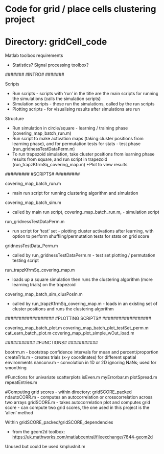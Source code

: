 # Code for grid / place cells clustering project
# Directory: gridCell_code

Matlab toolbox requirements
- Statistics? Signal processing toolbox?

#######
#INTRO#
#######

Scripts
* Run scripts - scripts with ‘run’ in the title are the main scripts for running the simulations (calls the simulation scripts)
* Simulation scripts - these run the simulations, called by the run scripts
* Plotting scripts - for visualising results after simulations are run

Structure
* Run simulation in circle/square - learning / training phase (covering_map_batch_run.m)
* Run script to make activation maps (taking cluster positions from learning phase), and for permutation tests for stats - test phase (run_gridnessTestDataPerm.m)
* To run trapezoid simulation, take cluster positions from learning phase results from square, and run script in trapezoid (run_trapzKfrmSq_covering_map.m)
*Plot to view results

#########
#SCRIPTS#
#########

covering_map_batch_run.m
- main run script for running clustering algorithm and simulation

covering_map_batch_sim.m
- called by main run script, covering_map_batch_run.m, - simulation script

run_gridnessTestDataPerm.m
- run script for ‘test’ set - plotting cluster activations after learning, with option to perform shuffling/permutation tests for stats on grid score

gridnessTestData_Perm.m
- called by run_gridnessTestDataPerm.m - test set plotting / permutation testing script


run_trapzKfrmSq_covering_map.m
- loads up a square simulation then runs the clustering algorithm (more learning trials) on the trapezoid

covering_map_batch_sim_clusPosIn.m
- called by run_trapzKfrmSq_covering_map.m - loads in an existing set of cluster positions and runs the clustering algorithm 


##################
#PLOTTING SCRIPTS#
##################

covering_map_batch_plot.m
covering_map_batch_plot_testSet_perm.m
catLearn_batch_plot.m
covering_map_plot_simple_wOut_load.m

###########
#FUNCTIONS#
###########

bootrm.m - bootstrap confidence intervals for mean and percent/proportion
createTrls.m - creates trials (x-y coordinates) for different spatial environments
nanconv.m - convolution in 1D or 2D ignoring NaNs; used for smoothing


#Functions for univariate scatterplots
isEven.m
myErrorbar.m 
plotSpread.m
repeatEntries.m

#Computing grid scores - within directory: gridSCORE_packed
ndautoCORR.m - computes an autocorrelation or crosscorrelation across two arrays
gridSCORE.m - takes autocorrelation plot and computes grid score - can compute two grid scores, the one used in this project is the ’allen’ method


Within gridSCORE_packed/gridSCORE_dependencies
- from the geom2d toolbox: https://uk.mathworks.com/matlabcentral/fileexchange/7844-geom2d


Unused but could be used
kmplusInit.m
